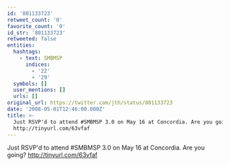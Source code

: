 ```yaml
---
id: '801133723'
retweet_count: '0'
favorite_count: '0'
id_str: '801133723'
retweeted: false
entities:
  hashtags:
    - text: SMBMSP
      indices:
        - '22'
        - '29'
  symbols: []
  user_mentions: []
  urls: []
original_url: https://twitter.com/jth/status/801133723
date: '2008-05-01T12:46:00.000Z'
title: >-
  Just RSVP'd to attend #SMBMSP 3.0 on May 16 at Concordia. Are you going?
  http://tinyurl.com/63vfaf
---
```


Just RSVP'd to attend #SMBMSP 3.0 on May 16 at Concordia. Are you going? http://tinyurl.com/63vfaf